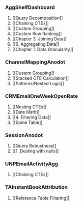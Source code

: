 ### AggShelfDashboard
1. [[Query Decomposition]]
2. [[Chaining CTEs]]
3. [[Custom Grouping]]
4. [[Custom Row Ranking]]
5. [[Chapter 3. Joining Data]] 
6. [[6. Aggregating Data]]
7. [[Chapter 1. Data Granularity]]

### ChannelMappingAnodot
1.  [[Custom Grouping]]
2. [[Stacked CTE Calculation]]
3. [[Patterns/Nested Logic]]

### CRMEmailOneWeekOpenRate
1. [[Nesting CTEs]]
2. [[Date Math]]
3. [[4. Filtering Data]]
4. [[Spine Table]]

### SessionAnodot
1. [[Query Robustness]]
2. [[1. Dealing with nulls]]

### UNPEmailActivityAgg
1. [[Chaining CTEs]]

### TAInstantBookAttribution
1. [[Reference Table Filtering]]

